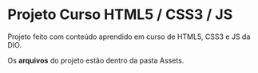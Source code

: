 # Projeto Curso HTML5 / CSS3 / JS
Projeto feito com conteúdo aprendido em curso de HTML5, CSS3 e JS da DIO.

Os **arquivos** do projeto estão dentro da pasta Assets.
